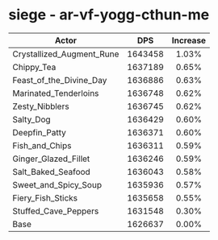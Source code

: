 # siege - ar-vf-yogg-cthun-me
| Actor | DPS | Increase |
|---|:---:|:---:|
|Crystallized_Augment_Rune|1643458|1.03%|
|Chippy_Tea|1637189|0.65%|
|Feast_of_the_Divine_Day|1636886|0.63%|
|Marinated_Tenderloins|1636748|0.62%|
|Zesty_Nibblers|1636745|0.62%|
|Salty_Dog|1636429|0.60%|
|Deepfin_Patty|1636371|0.60%|
|Fish_and_Chips|1636311|0.59%|
|Ginger_Glazed_Fillet|1636246|0.59%|
|Salt_Baked_Seafood|1636043|0.58%|
|Sweet_and_Spicy_Soup|1635936|0.57%|
|Fiery_Fish_Sticks|1635658|0.55%|
|Stuffed_Cave_Peppers|1631548|0.30%|
|Base|1626637|0.00%|
